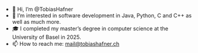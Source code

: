 - 👋 Hi, I’m @TobiasHafner
- 👀 I’m interested in software development in Java, Python, C and C++ as well as much more.
- 🎓 I completed my master’s degree in computer science at the University of Basel in 2025.
- 📫 How to reach me: mail@tobiashafner.ch
<!---TobiasHafner/TobiasHafner is a ✨ special ✨ repository because its `README.md` (this file) appears on your GitHub profile.
You can click the Preview link to take a look at your changes.--->
